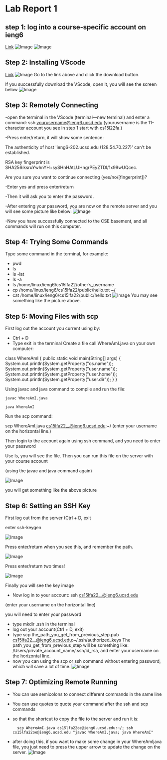 # Lab Report 1
## step 1: log into a course-specific account on ieng6

[Link](https://sdacs.ucsd.edu/~icc/index.php)
![Image](https://github.com/Shuyang19/cse15l-lab-reports/blob/main/1.jpg)
![Image](https://github.com/Shuyang19/cse15l-lab-reports/blob/main/2.jpg)

## Step 2: Installing VScode
[Link](https://code.visualstudio.com/)
![Image](https://github.com/Shuyang19/cse15l-lab-reports/blob/main/3.jpg)
Go to the link above and click the download button.

If you successfully download the VScode, open it, you will see the screen below
![Image](https://github.com/Shuyang19/cse15l-lab-reports/blob/main/4.jpg)

## Step 3: Remotely Connecting
-open the terminal in the VScode (terminal—new terminal) and enter a command:
ssh yourusername@ieng6.ucsd.edu
(yourusername is the 11-character account you see in step 1 start with cs15l22fa.)

-Press enter/return, it will show some sentence:

The authenticity of host 'ieng6-202.ucsd.edu (128.54.70.227)' can't be established.

RSA key fingerprint is SHA256:ksruYwhnYH+sySHnHAtLUHngrPEyZTDl/1x99wUQcec.

Are you sure you want to continue connecting (yes/no/[fingerprint])?

-Enter yes and press enter/return

-Then it will ask you to enter the password.

-After entering your password, you are now on the remote server and you will see some picture like below:
![Image](https://github.com/Shuyang19/cse15l-lab-reports/blob/main/5.jpg)

-Now you have successfully connected to the CSE basement, and all commands will run on this computer.

## Step 4: Trying Some Commands
Type some command in the terminal, for example:
* pwd
* ls
* ls -lat
*	ls -a
*	ls /home/linux/ieng6/cs15lfa22/other’s_username
*	cp /home/linux/ieng6/cs15lfa22/public/hello.txt ~/
*	cat /home/linux/ieng6/cs15lfa22/public/hello.txt
![Image](https://github.com/Shuyang19/cse15l-lab-reports/blob/main/6.jpg)
You may see something like the picture above.

## Step 5: Moving Files with scp
First log out the account you current using by:
- Ctrl + D
- Type exit in the terminal
Create a file call WhereAmI.java on your own computer:

class WhereAmI {
  		public static void main(String[] args) {
    			System.out.println(System.getProperty("os.name"));
    			System.out.println(System.getProperty("user.name"));
    			System.out.println(System.getProperty("user.home"));
    			System.out.println(System.getProperty("user.dir"));
  		}
}

Using javac and java command to compile and run the file:

	javac WhereAmI.java
  
  	java WhereAmI

Run the scp command:

scp WhereAmI.java cs15lfa22__@ieng6.ucsd.edu:~/ 
(enter your username on the horizontal line.)

Then login to the account again using ssh command, and you need to enter your password

Use ls, you will see the file. Then you can run this file on the server with your course account

(using the javac and java command again)

![Image](https://github.com/Shuyang19/cse15l-lab-reports/blob/main/7.png)

you will get something like the above picture

## Step 6: Setting an SSH Key
First log out from the server (Ctrl + D, exit

enter ssh-keygen

![Image](https://github.com/Shuyang19/cse15l-lab-reports/blob/main/8.png)

Press enter/return when you see this, and remember the path.

![Image](https://github.com/Shuyang19/cse15l-lab-reports/blob/main/9.png)

Press enter/return two times!

![Image](https://github.com/Shuyang19/cse15l-lab-reports/blob/main/10.png)

Finally you will see the key image
- Now log in to your account: ssh cs15lfa22__@ieng6.ucsd.edu 

(enter your username on the horizontal line)

you will need to enter your password
- type mkdir .ssh in the terminal
- log out your account(Ctrl + D, exit)
- type scp the_path_you_get_from_previous_step.pub cs15lfa22__@ieng6.ucsd.edu:~/.ssh/authorized_keys
The path_you_get_from_previous_step will be something like: /Users/private_account_name/.ssh/id_rsa, and enter your username on the horizontal line.
- now you can using the scp or ssh command without entering password, which will save a lot of time.
![Image](https://github.com/Shuyang19/cse15l-lab-reports/blob/main/11.png)

## Step 7: Optimizing Remote Running
- You can use semicolons to connect different commands in the same line
- You can use quotes to quote your command after the ssh and scp commands
- so that the shortcut to copy the file to the server and run it is:
		
		scp WhereAmI.java cs15lfa22oe@ieng6.ucsd.edu:~/; ssh cs15lfa22oe@ieng6.ucsd.edu "javac WhereAmI.java; java WhereAmI"
- after doing this, if you want to make some change in your WhereAmIjava file, you just need to press the upper arrow to update the change on the server.
![Image](https://github.com/Shuyang19/cse15l-lab-reports/blob/main/12.png)





















